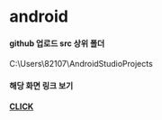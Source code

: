 # android

#### github 업로드 src 상위 폴더
C:\Users\82107\AndroidStudioProjects

#### 해당 화면 링크 보기
<a href="https://drive.google.com/file/d/153y0ArPvDs8zL5HbN6sUqAmlgN4GCujk/view?usp=sharing" target="_blank">**CLICK**</a>

